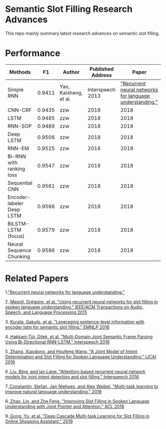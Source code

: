 # Semantic Slot Filling Research Advances

This repo mainly summary latest research advances on semantic slot filling.

# Performance
| Methods | F1 | Author| Published Address |Paper|
| ------ | ------ |------ |------------ |------ |
| Simple RNN | 0.9411 |Yao, Kaisheng, et al. |Interspeech 2013|["Recurrent neural networks for language understanding."](https://www.isca-speech.org/archive/archive_papers/interspeech_2013/i13_2524.pdf)|
| CNN-CRF | 0.9435 | zzw|2018 |2018|
|  LSTM | 0.9485 |zzw |2018 |2018|
| RNN-SOP | 0.9489 | zzw|2018 |2018|
| Deep LSTM | 0.9508 |zzw | 2018|2018|
| RNN-EM | 0.9525 | zzw|2018 |2018|
| Bi-RNN with ranking loss | 0.9547 |zzw | 2018|2018|
| Sequential CNN | 0.9561 | zzw|2018 |2018|
| Encoder-labeler Deep LSTM | 0.9566 | zzw| 2018|2018|
| BiLSTM-LSTM (focus) | 0.9579 |zzw | 2018|2018|
| Neural Sequence Chunking | 0.9586 |zzw |2018 |2018|
# Related Papers
1.["Recurrent neural networks for language understanding."](https://www.isca-speech.org/archive/archive_papers/interspeech_2013/i13_2524.pdf)

2.[ Mesnil, Grégoire, et al. "Using recurrent neural networks for slot filling in spoken language understanding." IEEE/ACM Transactions on Audio, Speech, and Language Processing 2015](https://ieeexplore.ieee.org/abstract/document/6998838)

3.[ Kurata, Gakuto, et al. "Leveraging sentence-level information with encoder lstm for semantic slot filling." EMNLP 2016](https://arxiv.org/abs/1601.01530.pdf)

4.[ Hakkani-Tür, Dilek, et al. "Multi-Domain Joint Semantic Frame Parsing Using Bi-Directional RNN-LSTM." Interspeech 2016](https://pdfs.semanticscholar.org/d644/ae996755c803e067899bdd5ea52498d7091d.pdf)

5.[ Zhang, Xiaodong, and Houfeng Wang. "A Joint Model of Intent Determination and Slot Filling for Spoken Language Understanding." IJCAI 2016](https://www.ijcai.org/Proceedings/16/Papers/425.pdf)

6.[ Liu, Bing, and Ian Lane. "Attention-based recurrent neural network models for joint intent detection and slot filling." Interspeech 2016](https://arxiv.org/abs/1609.01454)

7.[ Constantin, Stefan, Jan Niehues, and Alex Waibel. "Multi-task learning to improve natural language understanding." 2018](https://arxiv.org/abs/1812.06876.pdf)

8.[ Zhao, Lin, and Zhe Feng. "Improving Slot Filling in Spoken Language Understanding with Joint Pointer and Attention." ACL 2018](http://www.aclweb.org/anthology/P18-2068)

9.[ Gong, Yu, et al. "Deep Cascade Multi-task Learning for Slot Filling in Online Shopping Assistant." 2019](http://www.cs.sjtu.edu.cn/~kzhu/papers/kzhu-slot.pdf)
